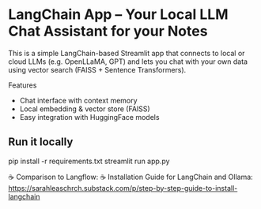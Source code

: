 # LangChain App – Your Local LLM Chat Assistant for your Notes
This is a simple LangChain-based Streamlit app that connects to local or cloud LLMs (e.g. OpenLLaMA, GPT) and lets you chat with your own data using vector search (FAISS + Sentence Transformers).

Features
- Chat interface with context memory
- Local embedding & vector store (FAISS)
- Easy integration with HuggingFace models

## Run it locally
pip install -r requirements.txt
streamlit run app.py

☕ Comparison to Langflow: 
☕ Installation Guide for LangChain and Ollama: https://sarahleaschrch.substack.com/p/step-by-step-guide-to-install-langchain
